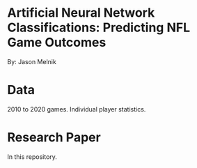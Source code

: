 # Artificial Neural Network Classifications: Predicting NFL Game Outcomes
By: Jason Melnik

# Data
2010 to 2020 games. Individual player statistics.

# Research Paper
In this repository.
